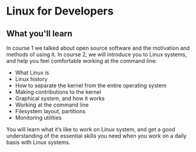 # Linux for Developers

## What you'll learn

In course 1 we talked about open source software and the motivation and methods of using it. In course 2, we will introduce you to Linux systems, and help you feel comfortable working at the command line:

- What Linux is
- Linux history
- How to separate the kernel from the entire operating system
- Making contributions to the kernel
- Graphical system, and how it works
- Working at the command line
- Filesystem layout, partitions
- Monitoring utilities

You will learn what it’s like to work on Linux system, and get a good understanding of the essential skills you need when you work on a daily basis with Linux systems.
